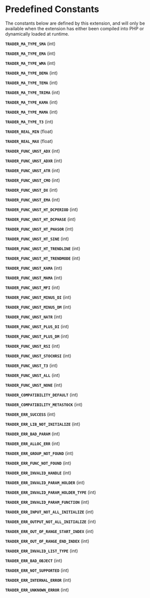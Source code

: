 Predefined Constants
====================

The constants below are defined by this extension, and will only be
available when the extension has either been compiled into PHP or
dynamically loaded at runtime.

**`TRADER_MA_TYPE_SMA`** (<span class="type">int</span>)  
<span class="simpara"> </span>

**`TRADER_MA_TYPE_EMA`** (<span class="type">int</span>)  
<span class="simpara"> </span>

**`TRADER_MA_TYPE_WMA`** (<span class="type">int</span>)  
<span class="simpara"> </span>

**`TRADER_MA_TYPE_DEMA`** (<span class="type">int</span>)  
<span class="simpara"> </span>

**`TRADER_MA_TYPE_TEMA`** (<span class="type">int</span>)  
<span class="simpara"> </span>

**`TRADER_MA_TYPE_TRIMA`** (<span class="type">int</span>)  
<span class="simpara"> </span>

**`TRADER_MA_TYPE_KAMA`** (<span class="type">int</span>)  
<span class="simpara"> </span>

**`TRADER_MA_TYPE_MAMA`** (<span class="type">int</span>)  
<span class="simpara"> </span>

**`TRADER_MA_TYPE_T3`** (<span class="type">int</span>)  
<span class="simpara"> </span>

**`TRADER_REAL_MIN`** (<span class="type">float</span>)  
<span class="simpara"> </span>

**`TRADER_REAL_MAX`** (<span class="type">float</span>)  
<span class="simpara"> </span>

**`TRADER_FUNC_UNST_ADX`** (<span class="type">int</span>)  
<span class="simpara"> </span>

**`TRADER_FUNC_UNST_ADXR`** (<span class="type">int</span>)  
<span class="simpara"> </span>

**`TRADER_FUNC_UNST_ATR`** (<span class="type">int</span>)  
<span class="simpara"> </span>

**`TRADER_FUNC_UNST_CMO`** (<span class="type">int</span>)  
<span class="simpara"> </span>

**`TRADER_FUNC_UNST_DX`** (<span class="type">int</span>)  
<span class="simpara"> </span>

**`TRADER_FUNC_UNST_EMA`** (<span class="type">int</span>)  
<span class="simpara"> </span>

**`TRADER_FUNC_UNST_HT_DCPERIOD`** (<span class="type">int</span>)  
<span class="simpara"> </span>

**`TRADER_FUNC_UNST_HT_DCPHASE`** (<span class="type">int</span>)  
<span class="simpara"> </span>

**`TRADER_FUNC_UNST_HT_PHASOR`** (<span class="type">int</span>)  
<span class="simpara"> </span>

**`TRADER_FUNC_UNST_HT_SINE`** (<span class="type">int</span>)  
<span class="simpara"> </span>

**`TRADER_FUNC_UNST_HT_TRENDLINE`** (<span class="type">int</span>)  
<span class="simpara"> </span>

**`TRADER_FUNC_UNST_HT_TRENDMODE`** (<span class="type">int</span>)  
<span class="simpara"> </span>

**`TRADER_FUNC_UNST_KAMA`** (<span class="type">int</span>)  
<span class="simpara"> </span>

**`TRADER_FUNC_UNST_MAMA`** (<span class="type">int</span>)  
<span class="simpara"> </span>

**`TRADER_FUNC_UNST_MFI`** (<span class="type">int</span>)  
<span class="simpara"> </span>

**`TRADER_FUNC_UNST_MINUS_DI`** (<span class="type">int</span>)  
<span class="simpara"> </span>

**`TRADER_FUNC_UNST_MINUS_DM`** (<span class="type">int</span>)  
<span class="simpara"> </span>

**`TRADER_FUNC_UNST_NATR`** (<span class="type">int</span>)  
<span class="simpara"> </span>

**`TRADER_FUNC_UNST_PLUS_DI`** (<span class="type">int</span>)  
<span class="simpara"> </span>

**`TRADER_FUNC_UNST_PLUS_DM`** (<span class="type">int</span>)  
<span class="simpara"> </span>

**`TRADER_FUNC_UNST_RSI`** (<span class="type">int</span>)  
<span class="simpara"> </span>

**`TRADER_FUNC_UNST_STOCHRSI`** (<span class="type">int</span>)  
<span class="simpara"> </span>

**`TRADER_FUNC_UNST_T3`** (<span class="type">int</span>)  
<span class="simpara"> </span>

**`TRADER_FUNC_UNST_ALL`** (<span class="type">int</span>)  
<span class="simpara"> </span>

**`TRADER_FUNC_UNST_NONE`** (<span class="type">int</span>)  
<span class="simpara"> </span>

**`TRADER_COMPATIBILITY_DEFAULT`** (<span class="type">int</span>)  
<span class="simpara"> </span>

**`TRADER_COMPATIBILITY_METASTOCK`** (<span class="type">int</span>)  
<span class="simpara"> </span>

**`TRADER_ERR_SUCCESS`** (<span class="type">int</span>)  
<span class="simpara"> </span>

**`TRADER_ERR_LIB_NOT_INITIALIZE`** (<span class="type">int</span>)  
<span class="simpara"> </span>

**`TRADER_ERR_BAD_PARAM`** (<span class="type">int</span>)  
<span class="simpara"> </span>

**`TRADER_ERR_ALLOC_ERR`** (<span class="type">int</span>)  
<span class="simpara"> </span>

**`TRADER_ERR_GROUP_NOT_FOUND`** (<span class="type">int</span>)  
<span class="simpara"> </span>

**`TRADER_ERR_FUNC_NOT_FOUND`** (<span class="type">int</span>)  
<span class="simpara"> </span>

**`TRADER_ERR_INVALID_HANDLE`** (<span class="type">int</span>)  
<span class="simpara"> </span>

**`TRADER_ERR_INVALID_PARAM_HOLDER`** (<span class="type">int</span>)  
<span class="simpara"> </span>

**`TRADER_ERR_INVALID_PARAM_HOLDER_TYPE`** (<span class="type">int</span>)  
<span class="simpara"> </span>

**`TRADER_ERR_INVALID_PARAM_FUNCTION`** (<span class="type">int</span>)  
<span class="simpara"> </span>

**`TRADER_ERR_INPUT_NOT_ALL_INITIALIZE`** (<span class="type">int</span>)  
<span class="simpara"> </span>

**`TRADER_ERR_OUTPUT_NOT_ALL_INITIALIZE`** (<span class="type">int</span>)  
<span class="simpara"> </span>

**`TRADER_ERR_OUT_OF_RANGE_START_INDEX`** (<span class="type">int</span>)  
<span class="simpara"> </span>

**`TRADER_ERR_OUT_OF_RANGE_END_INDEX`** (<span class="type">int</span>)  
<span class="simpara"> </span>

**`TRADER_ERR_INVALID_LIST_TYPE`** (<span class="type">int</span>)  
<span class="simpara"> </span>

**`TRADER_ERR_BAD_OBJECT`** (<span class="type">int</span>)  
<span class="simpara"> </span>

**`TRADER_ERR_NOT_SUPPORTED`** (<span class="type">int</span>)  
<span class="simpara"> </span>

**`TRADER_ERR_INTERNAL_ERROR`** (<span class="type">int</span>)  
<span class="simpara"> </span>

**`TRADER_ERR_UNKNOWN_ERROR`** (<span class="type">int</span>)  
<span class="simpara"> </span>
